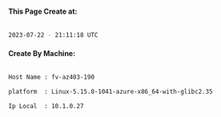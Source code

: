 
   
#### This Page Create at:

```bash

2023-07-22 - 21:11:18 UTC

```

#### Create By Machine:

```bash

Host Name : fv-az403-190

platform  : Linux-5.15.0-1041-azure-x86_64-with-glibc2.35

Ip Local  : 10.1.0.27

```

